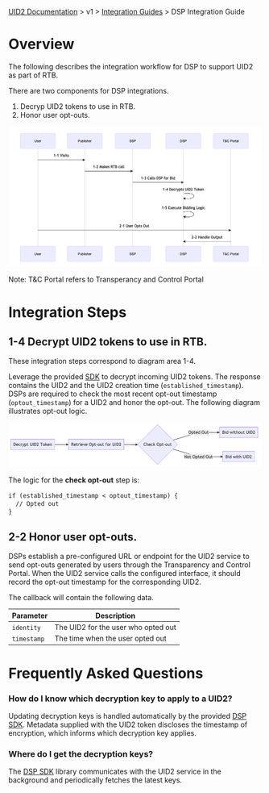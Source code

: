 [UID2 Documentation](../../README.md) > v1 > [Integration Guides](README.md) > DSP Integration Guide

# Overview

The following describes the integration workflow for DSP to support UID2 as part of RTB.

There are two components for DSP integrations.
1. Decryp UID2 tokens to use in RTB.
2. Honor user opt-outs.

![DSP Guide Flow](dsp-guide-flow-mermaid.png)

Note: T&C Portal refers to Transperancy and Control Portal

# Integration Steps 

## 1-4 Decrypt UID2 tokens to use in RTB.
These integration steps correspond to diagram area 1-4.

Leverage the provided [SDK](../sdks/dsp-client-v1-overview.md) to decrypt incoming UID2 tokens. The response contains the UID2 and the UID2 creation time (```established_timestamp```). DSPs are required to check the most recent opt-out timestamp (```optout_timestamp```) for a UID2 and honor the opt-out. The following diagram illustrates opt-out logic.

![DSP Opt Out Check](dsp-guide-optout-check-mermaid.png)

The logic for the <b>check opt-out</b> step is:
```code
if (established_timestamp < optout_timestamp) {
  // Opted out
}
```
## 2-2 Honor user opt-outs.

DSPs establish a pre-configured URL or endpoint for the UID2 service to send opt-outs generated by users through the Transparency and Control Portal. When the UID2 service calls the configured interface, it should record the opt-out timestamp for the corresponding UID2. 

The callback will contain the following data.

| Parameter | Description |
| --- | --- |
| ```identity``` | The UID2 for the user who opted out |
| ```timestamp``` | The time when the user opted out |


# Frequently Asked Questions
### How do I know which decryption key to apply to a UID2?
Updating decryption keys is handled automatically by the provided [DSP SDK](../sdks/dsp-client-v1-overview.md). Metadata supplied with the UID2 token discloses the timestamp of encryption, which informs which decryption key applies. 

### Where do I get the decryption keys?
The [DSP SDK](../sdks/dsp-client-v1-overview.md) library communicates with the UID2 service in the background and periodically fetches the latest keys.